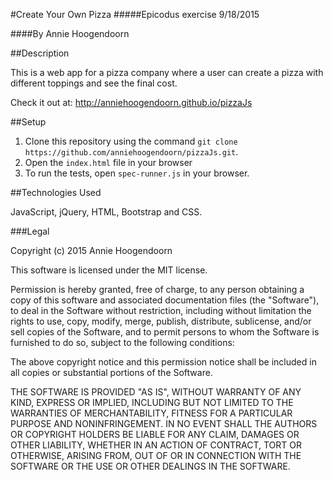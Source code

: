 #Create Your Own Pizza
#####Epicodus exercise 9/18/2015

####By Annie Hoogendoorn

##Description

This is a web app for a pizza company where a user can create a pizza with different toppings and see the final cost.

Check it out at: http://anniehoogendoorn.github.io/pizzaJs

##Setup

1. Clone this repository using the command `git clone https://github.com/anniehoogendoorn/pizzaJs.git`.
2. Open the `index.html` file in your browser
3. To run the tests, open `spec-runner.js` in your browser.


##Technologies Used

JavaScript, jQuery, HTML, Bootstrap and CSS.

###Legal

Copyright (c) 2015 Annie Hoogendoorn

This software is licensed under the MIT license.

Permission is hereby granted, free of charge, to any person obtaining a copy of this software and associated documentation files (the "Software"), to deal in the Software without restriction, including without limitation the rights to use, copy, modify, merge, publish, distribute, sublicense, and/or sell copies of the Software, and to permit persons to whom the Software is furnished to do so, subject to the following conditions:

The above copyright notice and this permission notice shall be included in all copies or substantial portions of the Software.

THE SOFTWARE IS PROVIDED "AS IS", WITHOUT WARRANTY OF ANY KIND, EXPRESS OR IMPLIED, INCLUDING BUT NOT LIMITED TO THE WARRANTIES OF MERCHANTABILITY, FITNESS FOR A PARTICULAR PURPOSE AND NONINFRINGEMENT. IN NO EVENT SHALL THE AUTHORS OR COPYRIGHT HOLDERS BE LIABLE FOR ANY CLAIM, DAMAGES OR OTHER LIABILITY, WHETHER IN AN ACTION OF CONTRACT, TORT OR OTHERWISE, ARISING FROM, OUT OF OR IN CONNECTION WITH THE SOFTWARE OR THE USE OR OTHER DEALINGS IN THE SOFTWARE.
